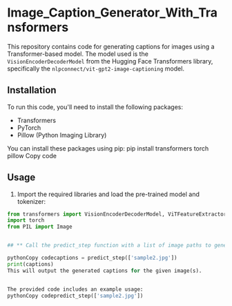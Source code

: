 # Image_Caption_Generator_With_Transformers

This repository contains code for generating captions for images using a Transformer-based model. The model used is the `VisionEncoderDecoderModel` from the Hugging Face Transformers library, specifically the `nlpconnect/vit-gpt2-image-captioning` model.

## Installation

To run this code, you'll need to install the following packages:

- Transformers
- PyTorch
- Pillow (Python Imaging Library)

You can install these packages using pip:
pip install transformers torch pillow
Copy code
## Usage

1. Import the required libraries and load the pre-trained model and tokenizer:

```python
from transformers import VisionEncoderDecoderModel, ViTFeatureExtractor, AutoTokenizer
import torch
from PIL import Image


## ** Call the predict_step function with a list of image paths to generate captions:**

pythonCopy codecaptions = predict_step(['sample2.jpg'])
print(captions)
This will output the generated captions for the given image(s).


The provided code includes an example usage:
pythonCopy codepredict_step(['sample2.jpg'])
